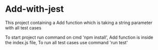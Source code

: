 # Add-with-jest
This project containing a Add function which is taking a string parameter with all test cases
 
 To start project run command on cmd 'npm install',
 Add function is inside the index.js file,
 To run all test cases use command 'run test'

